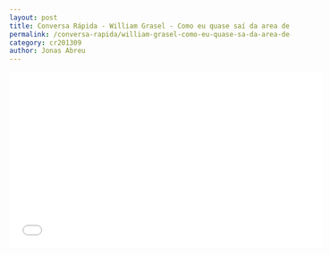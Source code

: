 ```yaml
---
layout: post
title: Conversa Rápida - William Grasel - Como eu quase saí da area de TI
permalink: /conversa-rapida/william-grasel-como-eu-quase-sa-da-area-de-ti
category: cr201309
author: Jonas Abreu
---
```


<iframe width="560" height="315" src="//www.youtube.com/embed/4x7LNPOTeC4" frameborder="0" allowfullscreen></iframe>

